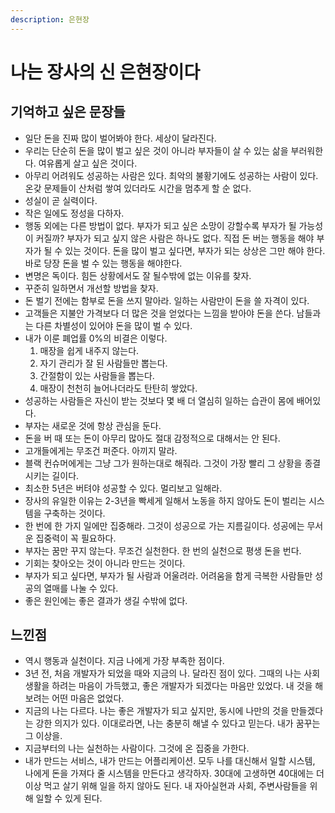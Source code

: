 ```yaml
---
description: 은현장
---
```


# 나는 장사의 신 은현장이다

## 기억하고 싶은 문장들

* 일단 돈을 진짜 많이 벌어봐야 한다. 세상이 달라진다.
* 우리는 단순히 돈을 많이 벌고 싶은 것이 아니라 부자들이 살 수 있는 삶을 부러워한다. 여유롭게 살고 싶은 것이다.
* 아무리 어려워도 성공하는 사람은 있다. 최악의 불황기에도 성공하는 사람이 있다. 온갖 문제들이 산처럼 쌓여 있더라도 시간을 멈추게 할 순 없다.
* 성실이 곧 실력이다.
* 작은 일에도 정성을 다하자.
* 행동 외에는 다른 방법이 없다. 부자가 되고 싶은 소망이 강할수록 부자가 될 가능성이 커질까? 부자가 되고 싶지 않은 사람은 하나도 없다. 직접 돈 버는 행동을 해야 부자가 될 수 있는 것이다. 돈을 많이 벌고 싶다면, 부자가 되는 상상은 그만 해야 한다. 바로 당장 돈을 벌 수 있는 행동을 해야한다.
* 변명은 독이다. 힘든 상황에서도 잘 될수밖에 없는 이유를 찾자.
* 꾸준히 일하면서 개선할 방법을 찾자.
* 돈 벌기 전에는 함부로 돈을 쓰지 말아라. 일하는 사람만이 돈을 쓸 자격이 있다.
* 고객들은 지불안 가격보다 더 많은 것을 얻었다는 느낌을 받아야 돈을 쓴다. 남들과는 다른 차별성이 있어야 돈을 많이 벌 수 있다.
* 내가 이룬 폐업률 0%의 비결은 이렇다.
  1. 매장을 쉽게 내주지 않는다.
  2. 자기 관리가 잘 된 사람들만 뽑는다.
  3. 간절함이 있는 사람들을 뽑는다.
  4. 매장이 천천히 늘어나더라도 탄탄히 쌓았다.
* 성공하는 사람들은 자신이 받는 것보다 몇 배 더 열심히 일하는 습관이 몸에 배어있다.
* 부자는 새로운 것에 항상 관심을 둔다.
* 돈을 버 때 또는 돈이 아무리 많아도 절대 감정적으로 대해서는 안 된다.
* 고개들에게는 무조건 퍼준다. 아끼지 말라.
* 블랙 컨슈머에게는 그냥 그가 원하는대로 해줘라. 그것이 가장 빨리 그 상황을 종결시키는 길이다.
* 최소한 5년은 버텨야 성공할 수 있다. 멀리보고 일해라.
* 장사의 유일한 이유는 2-3년을 빡세게 일해서 노동을 하지 않아도 돈이 벌리는 시스템을 구축하는 것이다.
* 한 번에 한 가지 일에만 집중해라. 그것이 성공으로 가는 지름길이다. 성공에는 무서운 집중력이 꼭 필요하다.
* 부자는 꿈만 꾸지 않는다. 무조건 실천한다. 한 번의 실천으로 평생 돈을 번다.
* 기회는 찾아오는 것이 아니라 만드는 것이다.
* 부자가 되고 싶다면, 부자가 될 사람과 어울려라. 어려움을 함게 극복한 사람들만 성공의 열매를 나눌 수 있다.
* 좋은 원인에는 좋은 결과가 생길 수밖에 없다.

## 느낀점

* 역시 행동과 실천이다. 지금 나에게 가장 부족한 점이다.
* 3년 전, 처음 개발자가 되었을 때와 지금의 나. 달라진 점이 있다. 그때의 나는 사회생활을 하려는 마음이 가득했고, 좋은 개발자가 되겠다는 마음만 있었다. 내 것을 해보려는 어떤 마음은 없었다.
* 지금의 나는 다르다. 나는 좋은 개발자가 되고 싶지만, 동시에 나만의 것을 만들겠다는 강한 의지가 있다. 이대로라면, 나는 충분히 해낼 수 있다고 믿는다. 내가 꿈꾸는 그 이상을.
* 지금부터의 나는 실천하는 사람이다. 그것에 온 집중을 가한다.
* 내가 만드는 서비스, 내가 만드는 어플리케이션. 모두 나를 대신해서 일할 시스템, 나에게 돈을 가져다 줄 시스템을 만든다고 생각하자. 30대에 고생하면 40대에는 더이상 먹고 살기 위해 일을 하지 않아도 된다. 내 자아실현과 사회, 주변사람들을 위해 일할 수 있게 된다.
